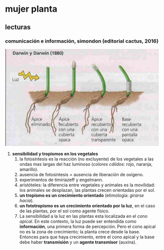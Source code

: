 # mujer planta

## lecturas

### comunicación e información, simondon (editorial cactus, 2016)

![alt text](<img/experiencia darwin 1880.jpg>)

1. **sensibilidad y tropismos en los vegetales**
    1. la fotosíntesis es la reacción (no excluyente) de los vegetales a las ondas mas largas del haz luminoso (_colores cálidos_: rojo, naranja, amarillo).
    2. ausencia de fotosíntesis = ausencia de liberación de oxígeno.
    3. experimentos de timiriazeff y engelmann.
    4. aristóteles: la diferencia entre vegetales y animales es la movilidad: los animales se desplazan, las plantas crecen orientadas por el sol. 
    5. **un tropismo es un crecimiento orientado** (etimología: _girarse hacia_).
    6. **un fototropismo es un crecimiento orientado por la luz**, en el caso de las plantas, por el sol como agente físico.
    7. La sensibilidad a la luz en las plantas esta localizada en el _cono apical_. En este contexto, la luz puede ser entendida como **información**, una primera forma de percepción. Pero el cono apical no es la zona de crecimiento; la planta crece desde la base. Entonces para que haya crecimiento, entre el cono apical y la base debe haber **transmisión** y un **agente transmisor** (auxina).




